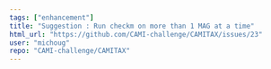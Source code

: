 ```yaml
---
tags: ["enhancement"]
title: "Suggestion : Run checkm on more than 1 MAG at a time"
html_url: "https://github.com/CAMI-challenge/CAMITAX/issues/23"
user: "michoug"
repo: "CAMI-challenge/CAMITAX"
---
```


